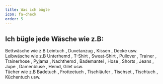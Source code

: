 ```yaml
---
title: Was ich bügle
icon: fa-check
order: 5
---
```

## Ich bügle jede Wäsche wie z.B:
Bettwäsche wie z.B Leintuch , Duvetanzug , Kissen , Decke usw.  
Leibwäsche wie z.B Unterhemd , T-Shirt , Sweat-Shirt , Pullover , Trainer , Trainerhose , Pyjama , Nachthemd , Bademantel , Hose , Shorts , Jeans , Jupe , Damenbluse , Hemd, Gilet usw.  
Tücher wie z.B Badetuch , Frotteetuch , Tischläufer , Tischset , Tischtuch , Küchentuch usw.  
